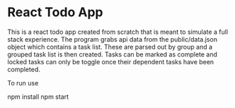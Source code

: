 # React Todo App

This is a react todo app created from scratch that is meant to simulate a full stack
experience. The program grabs api data from the public/data.json object which contains
a task list. These are parsed out by group and a grouped task list is then created. 
Tasks can be marked as complete and locked tasks can only be toggle once their
dependent tasks have been completed.


To run use

npm install
npm start